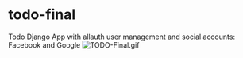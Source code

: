 # todo-final
Todo Django App with allauth user management and social accounts: Facebook and Google
![TODO-Final.gif](https://github.com/IT-Support-L2/todo-final/blob/main/TODO-Final.gif)
